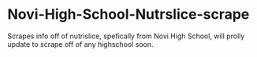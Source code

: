 # Novi-High-School-Nutrslice-scrape
Scrapes info off of nutrislice, spefically from Novi High School, will prolly update to scrape off of any highschool soon.
